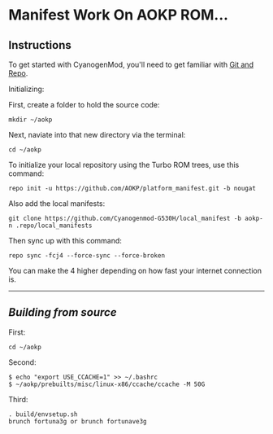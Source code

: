 Manifest Work On AOKP ROM...
==================================================================

Instructions
---------------

To get started with CyanogenMod, you'll need to get familiar with
[Git and Repo](http://source.android.com/download/using-repo).

Initializing:

First, create a folder to hold the source code: 

	mkdir ~/aokp

Next, naviate into that new directory via the terminal:

	cd ~/aokp

To initialize your local repository using the Turbo ROM trees, use this command:

	repo init -u https://github.com/AOKP/platform_manifest.git -b nougat

Also add the local manifests:

	git clone https://github.com/Cyanogenmod-G530H/local_manifest -b aokp-n .repo/local_manifests

Then sync up with this command:

	repo sync -fcj4 --force-sync --force-broken
	
You can make the 4 higher depending on how fast your internet connection is. 

-------------
 
_Building from source_
---------------

First:

	cd ~/aokp

Second:

	$ echo "export USE_CCACHE=1" >> ~/.bashrc
	$ ~/aokp/prebuilts/misc/linux-x86/ccache/ccache -M 50G

Third:

	. build/envsetup.sh
	brunch fortuna3g or brunch fortunave3g
